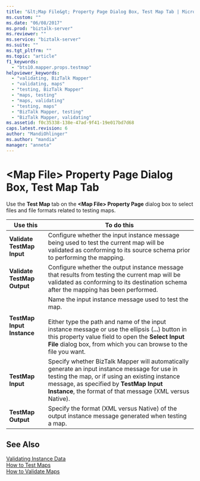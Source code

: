```yaml
---
title: "&lt;Map File&gt; Property Page Dialog Box, Test Map Tab | Microsoft Docs"
ms.custom: ""
ms.date: "06/08/2017"
ms.prod: "biztalk-server"
ms.reviewer: ""
ms.service: "biztalk-server"
ms.suite: ""
ms.tgt_pltfrm: ""
ms.topic: "article"
f1_keywords: 
  - "bts10.mapper.props.testmap"
helpviewer_keywords: 
  - "validating, BizTalk Mapper"
  - "validating, maps"
  - "testing, BizTalk Mapper"
  - "maps, testing"
  - "maps, validating"
  - "testing, maps"
  - "BizTalk Mapper, testing"
  - "BizTalk Mapper, validating"
ms.assetid: f0c35338-138e-47ad-9f41-19e017bd7d68
caps.latest.revision: 6
author: "MandiOhlinger"
ms.author: "mandia"
manager: "anneta"
---
```

# &lt;Map File&gt; Property Page Dialog Box, Test Map Tab
Use the **Test Map** tab on the **\<Map File> Property Page** dialog box to select files and file formats related to testing maps.  
  
|Use this|To do this|  
|--------------|----------------|  
|**Validate TestMap Input**|Configure whether the input instance message being used to test the current map will be validated as conforming to its source schema prior to performing the mapping.|  
|**Validate TestMap Output**|Configure whether the output instance message that results from testing the current map will be validated as conforming to its destination schema after the mapping has been performed.|  
|**TestMap Input Instance**|Name the input instance message used to test the map.<br /><br /> Either type the path and name of the input instance message or use the ellipsis (**...**) button in this property value field to open the **Select Input File** dialog box, from which you can browse to the file you want.|  
|**TestMap Input**|Specify whether BizTalk Mapper will automatically generate an input instance message for use in testing the map, or if using an existing instance message, as specified by **TestMap Input Instance**, the format of that message (XML versus Native).|  
|**TestMap Output**|Specify the format (XML versus Native) of the output instance message generated when testing a map.|  
  
## See Also  
 [Validating Instance Data](../core/validating-instance-data.md)   
 [How to Test Maps](../Topic/How%20to%20Test%20Maps.md)   
 [How to Validate Maps](../Topic/How%20to%20Validate%20Maps.md)